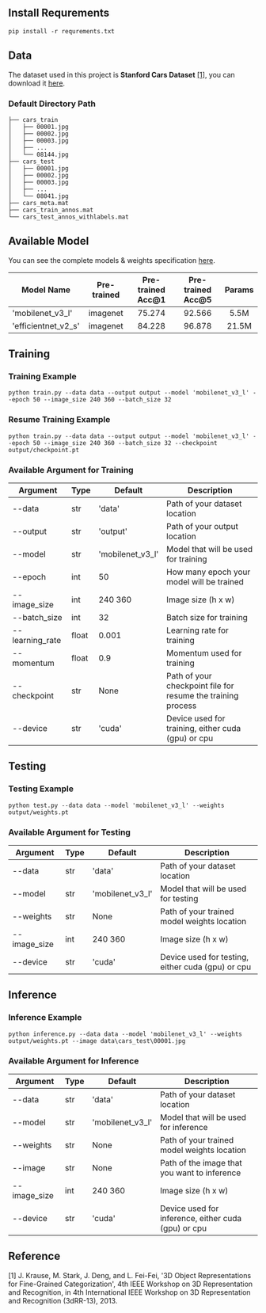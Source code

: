 ## Install Requrements

````console
pip install -r requrements.txt
````

## Data

The dataset used in this project is **Stanford Cars Dataset** [[1]](#1), you can download it [here](http://ai.stanford.edu/~jkrause/cars/car_dataset.html).

### Default Directory Path

```
├── cars_train
│   ├── 00001.jpg
│   ├── 00002.jpg
│   ├── 00003.jpg
│   ├── ...
│   └── 08144.jpg
├── cars_test
│   ├── 00001.jpg
│   ├── 00002.jpg
│   ├── 00003.jpg
│   ├── ...
│   └── 08041.jpg
├── cars_meta.mat
├── cars_train_annos.mat
└── cars_test_annos_withlabels.mat
```

## Available Model

You can see the complete models & weights specification [here](https://pytorch.org/vision/stable/models.html#table-of-all-available-classification-weights).

| Model Name | Pre-trained | Pre-trained Acc@1 | Pre-trained Acc@5 | Params |
| ---------- | :----------: | :----------------: | :----------------: | :------: |
| 'mobilenet_v3_l' | imagenet | 75.274 | 92.566 | 5.5M |
| 'efficientnet_v2_s' | imagenet | 84.228 | 96.878 | 21.5M |

## Training

### Training Example

```console
python train.py --data data --output output --model 'mobilenet_v3_l' --epoch 50 --image_size 240 360 --batch_size 32
```

### Resume Training Example

```console
python train.py --data data --output output --model 'mobilenet_v3_l' --epoch 50 --image_size 240 360 --batch_size 32 --checkpoint output/checkpoint.pt
```

### Available Argument for Training

| Argument | Type | Default | Description |
| -------- | ---- | ------- | ----------- |
| --data | str | 'data' | Path of your dataset location |
| --output | str | 'output' | Path of your output location |
| --model | str | 'mobilenet_v3_l' | Model that will be used for training |
| --epoch | int | 50 | How many epoch your model will be trained |
| --image_size | int | 240 360 | Image size (h x w) |
| --batch_size | int | 32 | Batch size for training |
| --learning_rate | float | 0.001 | Learning rate for training |
| --momentum | float | 0.9 | Momentum used for training |
| --checkpoint | str | None | Path of your checkpoint file for resume the training process|
| --device | str | 'cuda' | Device used for training, either cuda (gpu) or cpu |

## Testing

### Testing Example

```console
python test.py --data data --model 'mobilenet_v3_l' --weights output/weights.pt
```

### Available Argument for Testing

| Argument | Type | Default | Description |
| -------- | ---- | ------- | ----------- |
| --data | str | 'data' | Path of your dataset location |
| --model | str | 'mobilenet_v3_l' | Model that will be used for testing |
| --weights | str | None | Path of your trained model weights location |
| --image_size | int | 240 360 | Image size (h x w) |
| --device | str | 'cuda' | Device used for testing, either cuda (gpu) or cpu |

## Inference

### Inference Example

```console
python inference.py --data data --model 'mobilenet_v3_l' --weights output/weights.pt --image data\cars_test\00001.jpg
```

### Available Argument for Inference

| Argument | Type | Default | Description |
| -------- | ---- | ------- | ----------- |
| --data | str | 'data' | Path of your dataset location |
| --model | str | 'mobilenet_v3_l' | Model that will be used for inference |
| --weights | str | None | Path of your trained model weights location |
| --image | str | None | Path of the image that you want to inference |
| --image_size | int | 240 360 | Image size (h x w) |
| --device | str | 'cuda' | Device used for inference, either cuda (gpu) or cpu |

## Reference
<a id='1'>[1]</a> 
J. Krause, M. Stark, J. Deng, and L. Fei-Fei,
'3D Object Representations for Fine-Grained Categorization', 
4th IEEE Workshop on 3D Representation and Recognition, in 4th International IEEE Workshop on 3D Representation and Recognition (3dRR-13), 2013.